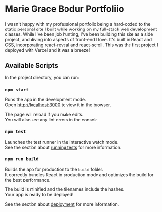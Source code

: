 # Marie Grace Bodur Portfoliio

### 
I wasn't happy with my professional portfolio being a hard-coded to the static personal site I built while working on my full-stack web development classes. While I've been job hunting, I've been building this site as a side project, and diving into aspects of front-end I love. It's built in React and CSS, incorporating react-reveal and react-scroll. This was the first project I deployed with Vercel and it was a breeze!

## Available Scripts

In the project directory, you can run:

### `npm start`

Runs the app in the development mode.\
Open [http://localhost:3000](http://localhost:3000) to view it in the browser.

The page will reload if you make edits.\
You will also see any lint errors in the console.

### `npm test`

Launches the test runner in the interactive watch mode.\
See the section about [running tests](https://facebook.github.io/create-react-app/docs/running-tests) for more information.

### `npm run build`

Builds the app for production to the `build` folder.\
It correctly bundles React in production mode and optimizes the build for the best performance.

The build is minified and the filenames include the hashes.\
Your app is ready to be deployed!

See the section about [deployment](https://facebook.github.io/create-react-app/docs/deployment) for more information.



